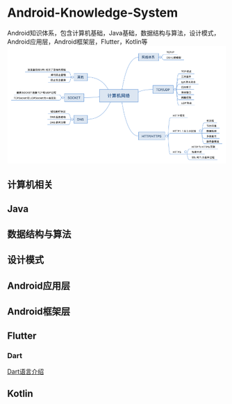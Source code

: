 # Android-Knowledge-System
Android知识体系，包含计算机基础，Java基础，数据结构与算法，设计模式，Android应用层，Android框架层，Flutter，Kotlin等  
![image](https://github.com/viviant1224/Android-Knowledge-System/blob/main/images/%E8%AE%A1%E7%AE%97%E6%9C%BA%E7%9B%B8%E5%85%B3/%E8%AE%A1%E7%AE%97%E6%9C%BA%E7%BD%91%E7%BB%9C.png)  




## 计算机相关

## Java

## 数据结构与算法

## 设计模式

## Android应用层

## Android框架层

## Flutter

### Dart
[Dart语言介绍](https://github.com/viviant1224/Android-Knowledge-System/blob/main/Blogs/Flutter/Dart.md) 

## Kotlin


